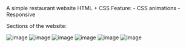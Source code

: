 <img width=600px/>
A simple restaurant website
HTML + CSS
Feature:
  - CSS animations
  - Responsive

Sections of the website:

![image](https://github.com/user-attachments/assets/373fdc76-2428-4643-a29c-bf3a771b55db)
![image](https://github.com/user-attachments/assets/df643ea3-2648-4fbe-841f-04c2c69991dc)
![image](https://github.com/user-attachments/assets/78ef9b99-2b16-4da2-a2a3-6198808d282e)
![image](https://github.com/user-attachments/assets/4fb4099f-868d-41a2-9c96-71cdd571a784)
![image](https://github.com/user-attachments/assets/fa2855bd-a5d3-4d09-89bd-3ccc3db9acc5)
![image](https://github.com/user-attachments/assets/cbca0080-98ef-4fdb-9d6d-515a134a6fca)


